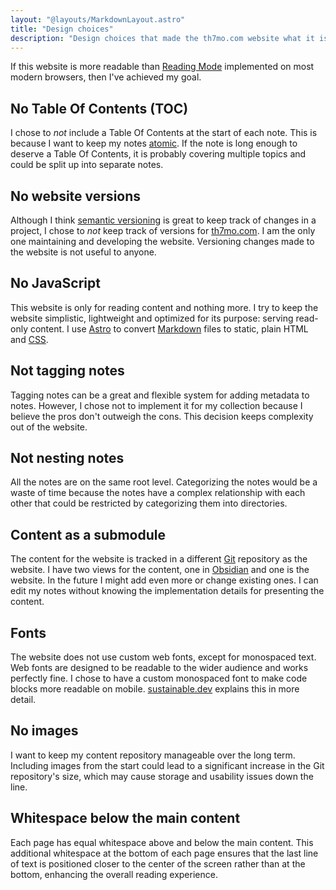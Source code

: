 ```yaml
---
layout: "@layouts/MarkdownLayout.astro"
title: "Design choices"
description: "Design choices that made the th7mo.com website what it is today"
---
```


If this website is more readable than
[Reading Mode](https://support.google.com/chrome/answer/14218344) implemented
on most modern browsers, then I've achieved my goal.

## No Table Of Contents (TOC)

I chose to *not* include a Table Of Contents at the start of each note. This is
because I want to keep my notes [atomic](/notes/atomic). If the note is long enough
to deserve a Table Of Contents, it is probably covering multiple topics and
could be split up into separate notes.

## No website versions

Although I think [semantic versioning](/notes/semantic-versioning) is great to keep
track of changes in a project, I chose to *not* keep track of versions for
[th7mo.com](https://th7mo.com). I am the only one maintaining and developing
the website. Versioning changes made to the website is not useful to anyone.

## No JavaScript

This website is only for reading content and nothing more. I try to keep the
website simplistic, lightweight and optimized for its purpose: serving
read-only content. I use [Astro](/notes/astro) to convert
[Markdown](/notes/markdown) files to static, plain HTML and [CSS](/notes/css).

## Not tagging notes

Tagging notes can be a great and flexible system for adding metadata to notes.
However, I chose not to implement it for my collection because I believe the
pros don't outweigh the cons. This decision keeps complexity out of the website.

## Not nesting notes

All the notes are on the same root level. Categorizing the notes would be a
waste of time because the notes have a complex relationship with each other
that could be restricted by categorizing them into directories.

## Content as a submodule

The content for the website is tracked in a different [Git](/notes/git)
repository as the website. I have two views for the content, one in
[Obsidian](/notes/obsidian) and one is the website. In the future I might add
even more or change existing ones. I can edit my notes without knowing the
implementation details for presenting the content.

## Fonts

The website does not use custom web fonts, except for monospaced text. Web fonts
are designed to be readable to the wider audience and works perfectly fine. I
chose to have a custom monospaced font to make code blocks more readable on
mobile. [sustainable.dev](https://the-sustainable.dev/do-you-really-need-that-custom-webfont/)
explains this in more detail.

## No images

I want to keep my content repository manageable over the long term. Including
images from the start could lead to a significant increase in the Git
repository's size, which may cause storage and usability issues down the line.

## Whitespace below the main content

Each page has equal whitespace above and below the main content. This additional
whitespace at the bottom of each page ensures that the last line of text is
positioned closer to the center of the screen rather than at the bottom,
enhancing the overall reading experience.
